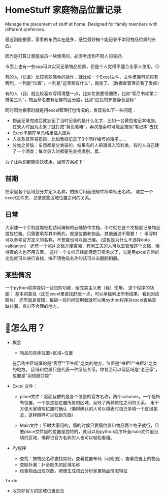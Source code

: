 # HomeStuff 家庭物品位置记录
 Manage the placement of stuff at home. Designed for family members with different prefences.

 最近刚刚搬家，家里的东西实在是多，感觉最好搞个能记录不常用物品位置的东西。

 因为是打算让家庭成员一块使用的，必须考虑到不同人的喜好。
 
 市面上也有一些app可以实现记录物品位置，但是个人觉得不适合全家人使用。😔
 
 有的人（长辈）比较喜欢简单的操作，就比如一个Excel文件，文件里面可能只有两列，一列是“位置”，一列是“这里都有什么”，就完了。（数据库管理员看了发疯）
 
 有的人（我）就比较喜欢写得清楚一点，比如位置要很细致，比如“客厅书架第二排第三列”，物品命名要有足够的区分度，比如“红色的罗技静音鼠标”

同时因为搬家时就是用excel管理打包情况的，发现有如下一些问题：
* 物品记录完成后就忘记了当时记录的是什么名字，比如一台黄色笔记本电脑，在录入时因为太累了就打成“黄色笔电”，再次搜索时可能会按照“笔记本”去找
* Excel不能在单元格里插入图片
* 人类及其容易犯错，比如我妈记录了3个同样编号的箱子......
* 分类之苦恼：东西都是分类装的，结果有的人把酒填入饮料类，有的人自己建了一个酒类；每次录入时都要先查找类别，累。

为了让两边都能愉快使用，目前方案如下：
## 前期
 把家里各个区域划分并定义名称，拍照后用画图软件简单标出名称。
 建立一个excel文件夹，记录这些区域位置之间的关系。
## 日常
 大家建一个手机就能轻松访问编辑的云端协作文档，平时就在这个文档里记录物品摆放位置。只需要填写其中两列，就是位置和物品，其他通通不需要！！
 填写时可以参考官方定义的名称，不想查也可以自己编。（这也是为什么不选择data validation）
 还有一个照片文档方便查阅，有闲工夫的人可以去管理这个文档，懒得管的人也不用去管。
 这样一个文档已经能满足日常需求了，光是用excel自带的功能就可以进行查找，搞不清物品名称的话可以去翻翻相册。
## 某些情况
 一个python程序提供一些进阶功能，给完美主义者（我）使用。
 这个程序的功能：
   基本的查找（比在excel里查找舒服一点，可以单独列出所有结果，看到对应照片）
   还有就是查错，每隔一段时间使用者就可以用python程序对excel表格查缺补漏，查出不合理的地方。
 
 # 💫怎么用？
 * 概念
 
   - 物品的具体位置=区域+位置
   
   在示例中区域填的是“客厅”“卫生间”之类的地方，位置是“书柜1”“书柜2”之类的地方。
   区域和位置只是代表一种层级关系，你甚至可以写区域是“老王家”，位置是“羽绒服口袋”
  
 * Excel 文件：
  
   - place文件：里面存放的是各个位置的官方名称，两个columns，一个是所有位置，一个是这些位置所属的区域，反映了两种属性之间的关系。
   用于方便大家填写位置时确认（懒得确认的人可以填表时自己多填一个区域信息，这样照样可以找到东西）
 
   - Main文件：平时大家用的，填的时候只要填位置和物品两个格子就行，只要place文件里的位置是独特的，就可以用python程序补全main文件里没填的区域，懒得记官方名称的人也可以轻松看懂。
  
 * Py程序
   - 查找：按物品名称查找实例，查看位置布局（可附图），查看位置上的物品
   - 查缺补漏：补全缺失的区域名称
   - 检查物品出现次数，顺便生成词云分析家里物品情况特征
  
 To-do:
 * 收录非官方的区域位置说法
 
